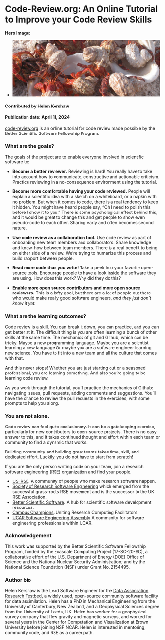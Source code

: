 # Code-Review.org: An Online Tutorial to Improve your Code Review Skills

**Hero Image:**

 - <img src='../../images/Howland_Islands_Hermit_Crabs.jpeg' />
 
#### Contributed by [Helen Kershaw](https://github.com/hkershaw-brown "Helen Kershaw GitHub Profile")

#### Publication date: April 11, 2024

<!---
1-sentence explanation of blog article topic goes here -- brief and to the point.
-->

[code-review.org](https://code-review.org/) is an online tutorial for code review made possible by the Better Scientific Software Fellowship Program.

### What are the goals?

The goals of the project are to enable everyone involved in scientific software to:

* **Become a better reviewer.** Reviewing is hard! You really have to take into account how to communicate, constructive and actionable criticism. Practice reviewing in a no-consequence environment using the tutorial.

* **Become more comfortable having your code reviewed.** People will explain a scientific idea with a sketch on a whiteboard, or a napkin with no problem. But when it comes to code, there is a real tendency to keep it hidden. You might have heard people say, “Oh I need to polish this before I show it to you.” There is some psychological effect behind this, and it would be great to change this and get people to show even pseudo-code to each other. Sharing early and often becomes second nature.

* **Use code review as a collaboration tool.** Use code review as part of onboarding new team members and collaborators. Share knowledge and know-how between team members. There is a real benefit to being on either side of a review. We’re trying to humanize this process and build rapport between people.

* **Read more code than you write!** Take a peek into your favorite open-source tools. Encourage people to have a look inside the software they are using. How does this work? Why did they do this?

* **Enable more open source contributors and more open source reviewers.** This is a lofty goal, but there are a lot of people out there who would make really good software engineers, *and they just don’t know it yet.*


### What are the learning outcomes?

Code review is a skill. You can break it down, you can practice, and you can get better at it. The difficult thing is you are often learning a bunch of other skills at the same time. The mechanics of git and Github, which can be tricky. Maybe a new programming language. Maybe you are a scientist learning a new language Or maybe you are a software engineer learning new science. You have to fit into a new team and all the culture that comes with that.

And this never stops! Whether you are just starting out or a seasoned professional, you are learning something. And also you’re going to be learning code review.

As you work through the tutorial, you’ll practice the mechanics of Github: navigating issues, pull requests, adding comments and suggestions. You’ll have the chance to review the pull requests in the exercises, with some prompts to help you along.

### You are not alone.

Code review can feel quite exclusionary. It can be a gatekeeping exercise, particularly for new contributors to open-source projects. There is no easy answer to this, and it takes continued thought and effort within each team or community to find a dynamic that works.

Building community and building great teams takes time, skill, and dedicated effort.
Luckily, you do not have to start from scratch!

If you are the only person writing code on your team, join a research software engineering (RSE) organization and find 
your people.

* [US-RSE](https://us-rse.org/). A community of people who make research software happen.  
* [Society of Research Software Engineering](https://society-rse.org/) which emerged from the successful grass-roots RSE movement and is the successor to the UK RSE Association.  
* [Better Scientific Software](https://bssw.io/). A hub for scientific software development resources.  
* [Campus Champions](https://campuschampions.cyberinfrastructure.org/). Uniting Research Computing Facilitators
* [UCAR Software Engineering Assembly](https://sea.ucar.edu/sea) A community for software engineering professionals within UCAR.


### Acknowledgement 

This work was supported by the Better Scientific Software Fellowship Program, funded by the Exascale Computing Project (17-SC-20-SC), a collaborative effort of the U.S. Department of Energy (DOE) Office of Science and the National Nuclear Security Administration; and by the National Science Foundation (NSF) under Grant No. 2154495.

### Author bio

Helen Kershaw is the Lead Software Engineer for the [Data Assimilation Research Testbed](https://dart.ucar.edu/), a widely used, open-source community software facility for data assimilation. Helen has a PhD in Mechanical Engineering 
from the University of Canterbury, New Zealand, and a Geophysical Sciences degree from the University of 
Leeds, UK. Helen has worked for a geophysical survey company that flew gravity and magnetic surveys, and 
worked for several years in the Center for Computation and Visualization at Brown University before 
joining NSF NCAR. Helen is interested in mentoring, community code, and
RSE as a career path.

<!---
Publish: yes
Track: experience
Topics: "peer code review", "online learning"
--->
